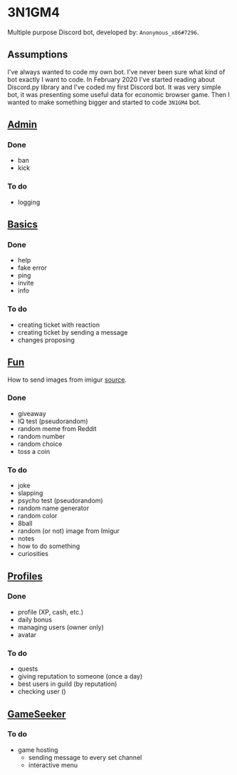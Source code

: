 # 3N1GM4
Multiple purpose Discord bot, developed by: `Anonymous_x86#7296`.

## Assumptions
I've always wanted to code my own bot. I've never been sure what kind of bot exactly I want to code.
In February 2020 I've started reading about Discord.py library and I've coded my first Discord bot.
It was very simple bot, it was presenting some useful data for economic browser game.
Then I wanted to make something bigger and started to code `3N1GM4` bot.

[comment]: <> (TODO - Add links to commands, leading to code) 

## [Admin](https://github.com/AnonymousX86/Enigma-Bot/blob/master/enigma/cogs/admin.py)

### Done
- ban
- kick

### To do
- logging


## [Basics](https://github.com/AnonymousX86/Enigma-Bot/blob/master/enigma/cogs/basics.py)

### Done
- help
- fake error
- ping
- invite
- info

### To do
- creating ticket with reaction
- creating ticket by sending a message
- changes proposing


## [Fun](https://github.com/AnonymousX86/Enigma-Bot/blob/master/enigma/cogs/fun.py)
How to send images from imigur [source](https://stackoverflow.com/questions/57043797/discord-py-getting-random-imgur-images).

### Done
- giveaway
- IQ test (pseudorandom)
- random meme from Reddit
- random number
- random choice
- toss a coin

### To do
- joke
- slapping
- psycho test (pseudorandom)
- random name generator
- random color
- 8ball
- random (or not) image from Imigur
- notes
- how to do something
- curiosities


## [Profiles](https://github.com/AnonymousX86/Enigma-Bot/blob/master/enigma/cogs/profiles.py)

### Done
- profile (XP, cash, etc.)
- daily bonus
- managing users (owner only)
- avatar

### To do
- quests
- giving reputation to someone (once a day)
- best users in guild (by reputation)
- checking user ()


## [GameSeeker](https://github.com/AnonymousX86/Enigma-Bot/blob/master/enigma/cogs/game_seeker.py)

### To do
- game hosting
  - sending message to every set channel
  - interactive menu

